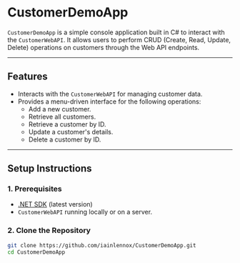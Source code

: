 # **CustomerDemoApp**

`CustomerDemoApp` is a simple console application built in C# to interact with the `CustomerWebAPI`. It allows users to perform CRUD (Create, Read, Update, Delete) operations on customers through the Web API endpoints.

---

## **Features**
- Interacts with the `CustomerWebAPI` for managing customer data.
- Provides a menu-driven interface for the following operations:
  - Add a new customer.
  - Retrieve all customers.
  - Retrieve a customer by ID.
  - Update a customer's details.
  - Delete a customer by ID.

---

## **Setup Instructions**

### **1. Prerequisites**
- [.NET SDK](https://dotnet.microsoft.com/download) (latest version)
- `CustomerWebAPI` running locally or on a server.

### **2. Clone the Repository**
```bash
git clone https://github.com/iainlennox/CustomerDemoApp.git
cd CustomerDemoApp
